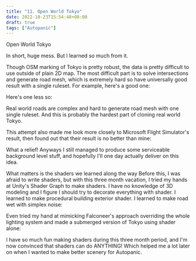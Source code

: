 ```yaml
---
title: "11. Open World Tokyo"
date: 2022-10-23T15:54:48+08:00
draft: true
tags: ["Autopanic"]
---
```


Open World Tokyo

In short, huge mess. But I learned so much from it.


Though OSM marking of Tokyo is pretty robust, the data is pretty difficult to use outside of plain 2D map.
The most difficult part is to solve intersections and generate road mesh, which is extremely hard so have universally good result with a single ruleset.
For example, here's a good one:


Here's one less so:


Real world roads are complex and hard to generate road mesh with one single ruleset. And this is probably the hardest part of cloning real world Tokyo.

This attempt also made me look more closely to Microsoft Flight Simulator's result, then found out that their result is no better than mine:



What a relief!
Anyways I still managed to produce some serviceable background level stuff, and hopefully I'll one day actually deliver on this idea.



What matters is the shaders we learned along the way
Before this, I was afraid to write shaders, but with this three month vacation, I tried my hands at Unity's Shader Graph to make shaders.
I have no knowledge of 3D modeling and I figure I should try to decorate everything with shader. I learned to make procedural building exterior shader. I learned to make road wet with simplex noise:


Even tried my hand at mimicking Falconeer's approach overriding the whole lighting system and made a submerged version of Tokyo using shader alone:


I have so much fun making shaders during this three month period, and I'm now convinced that shaders can do ANYTHING!
Which helped me a lot later on when I wanted to make better scenery for Autopanic.
